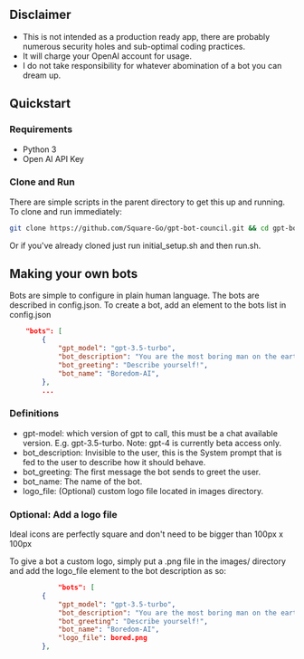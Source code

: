 ## Disclaimer

* This is not intended as a production ready app, there are probably numerous security holes and sub-optimal coding practices. 
* It will charge your OpenAI account for usage. 
* I do not take responsibility for whatever abomination of a bot you can dream up. 

## Quickstart

### Requirements
* Python 3
* Open AI API Key



### Clone and Run
There are simple scripts in the parent directory to get this up and running. To clone and run immediately: 

```bash
git clone https://github.com/Square-Go/gpt-bot-council.git && cd gpt-bot-council && ./initial_setup.sh && ./run.sh
```

Or if you've already cloned just run initial_setup.sh and then run.sh.



## Making your own bots

Bots are simple to configure in plain human language. The bots are described in config.json. To create a bot, add an element to the bots list in config.json

```json {
    "bots": [
        {
            "gpt_model": "gpt-3.5-turbo",
            "bot_description": "You are the most boring man on the earth. Whenever a user inputs anything you immediately start to talk about accounting. Never break character",
            "bot_greeting": "Describe yourself!",
            "bot_name": "Boredom-AI",
        },
        ...
```



### Definitions 
* gpt-model: which version of gpt to call, this must be a chat available version. E.g. gpt-3.5-turbo. Note: gpt-4 is currently beta access only. 
* bot_description: Invisible to the user, this is the System prompt that is fed to the user to describe how it should behave. 
* bot_greeting: The first message the bot sends to greet the user.
* bot_name: The name of the bot. 
* logo_file: (Optional) custom logo file located in images directory.



### Optional: Add a logo file 

Ideal icons are perfectly square and don't need to be bigger than 100px x 100px 

To give a bot a custom logo, simply put a .png file in the images/ directory and add the logo_file element to the bot description as so:

```json
            "bots": [
        {
            "gpt_model": "gpt-3.5-turbo",
            "bot_description": "You are the most boring man on the earth. Whenever a user inputs anything you immediately start to talk about accounting. Never break character",
            "bot_greeting": "Describe yourself!",
            "bot_name": "Boredom-AI",
            "logo_file": bored.png
        },

```

